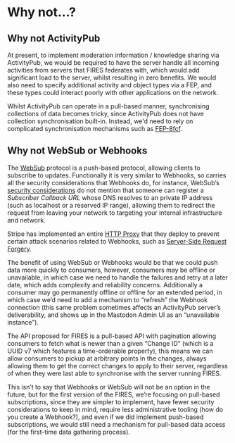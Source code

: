 # Why not…?

## Why not ActivityPub

At present, to implement moderation information / knowledge sharing via ActivityPub, we would be required to have the server handle all incoming activities from servers that FIRES federates with, which would add significant load to the server, whilst resulting in zero benefits. We would also need to specify additional activity and object types via a FEP, and these types could interact poorly with other applications on the network.

Whilst ActivityPub can operate in a pull-based manner, synchronising collections of data becomes tricky, since ActivityPub does not have collection synchronisation built-in. Instead, we'd need to rely on complicated synchronisation mechanisms such as [FEP-8fcf](https://codeberg.org/fediverse/fep/src/branch/main/fep/8fcf/fep-8fcf.md#fep-8fcf-followers-collection-synchronization-across-servers).

## Why not WebSub or Webhooks

The [WebSub](https://www.w3.org/TR/websub/#title) protocol is a push-based protocol, allowing clients to subscribe to updates. Functionally it is very similar to Webhooks, so carries all the security considerations that Webhooks do, for instance, WebSub’s [security considerations](https://www.w3.org/TR/websub/#security-considerations) do not mention that someone can register a _Subscriber Callback URL_ whose DNS resolves to an private IP address (such as localhost or a reserved IP range), allowing them to redirect the request from leaving your network to targeting your internal infrastructure and network.

Stripe has implemented an entire [HTTP Proxy](https://github.com/stripe/smokescreen) that they deploy to prevent certain attack scenarios related to Webhooks, such as [Server-Side Request Forgery](https://owasp.org/www-community/attacks/Server_Side_Request_Forgery).

The benefit of using WebSub or Webhooks would be that we could push data more quickly to consumers, however, consumers may be offline or unavailable, in which case we need to handle the failures and retry at a later date, which adds complexity and reliability concerns. Additionally a consumer may go permanently offline or offline for an extended period, in which case we’d need to add a mechanism to “refresh” the Webhook connection (this same problem sometimes affects an ActivityPub server’s deliverability, and shows up in the Mastodon Admin UI as an “unavailable instance”).

The API proposed for FIRES is a pull-based API with pagination allowing consumers to fetch what is newer than a given “Change ID” (which is a UUID v7 which features a time-orderable property), this means we can allow consumers to pickup at arbitrary points in the changes, always allowing them to get the correct changes to apply to their server, regardless of when they were last able to synchronise with the server running FIRES.

This isn’t to say that Webhooks or WebSub will not be an option in the future, but for the first version of the FIRES, we’re focusing on pull-based subscriptions, since they are simpler to implement, have fewer security considerations to keep in mind, require less administrative tooling (how do you create a Webhook?), and even if we did implement push-based subscriptions, we would still need a mechanism for pull-based data access (for the first-time data gathering process).
